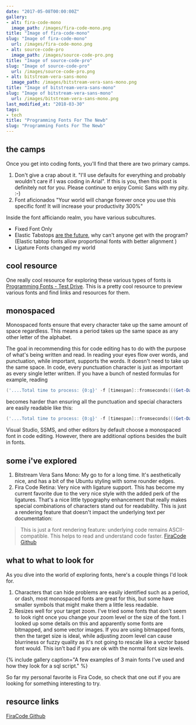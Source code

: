 ```yaml
---
date: "2017-05-08T00:00:00Z"
gallery:
- alt: fira-code-mono
  image_path: /images/fira-code-mono.png
title: "Image of fira-code-mono"
slug: "Image of fira-code-mono"
  url: /images/fira-code-mono.png
- alt: source-code-pro
  image_path: /images/source-code-pro.png
title: "Image of source-code-pro"
slug: "Image of source-code-pro"
  url: /images/source-code-pro.png
- alt: bitstream-vera-sans-mono
  image_path: /images/bitstream-vera-sans-mono.png
title: "Image of bitstream-vera-sans-mono"
slug: "Image of bitstream-vera-sans-mono"
  url: /images/bitstream-vera-sans-mono.png
last_modified_at: "2018-03-30"
tags:
- tech
title: "Programming Fonts For The Newb"
slug: "Programming Fonts For The Newb"
---
```


## the camps

Once you get into coding fonts, you'll find that there are two primary camps.

1.  Don't give a crap about it. "I'll use defaults for everything and probably wouldn't care if I was coding in Arial". If this is you, then this post is definitely not for you. Please continue to enjoy Comic Sans with my pity. :-)
2.  Font aficionados "Your world will change forever once you use this specific font! It will increase your productivity 300%"

Inside the font afficiando realm, you have various subcultures.

*   Fixed Font Only
*   Elastic Tabstops [are the future](http://bit.ly/2GXrrFR), why can't anyone get with the program? (Elastic tabtop fonts allow proportional fonts with better alignment )
*   Ligature Fonts changed my world

## cool resource

One really cool resource for exploring these various types of fonts is [Programming Fonts - Test Drive](http://bit.ly/2pFIu6P). This is a pretty cool resource to preview various fonts and find links and resources for them.

## monospaced

Monospaced fonts ensure that every character take up the same amount of space regardless. This means a period takes up the same space as any other letter of the alphabet.

The goal in recommending this for code editing has to do with the purpose of what's being written and read. In reading your eyes flow over words, and punctuation, while important, supports the words. It doesn't need to take up the same space. In code, every punctuation character is just as important as every single letter written. If you have a bunch of nested formulas for example, reading

```powershell
('....Total time to process: {0:g}' -f [timespan]::fromseconds(((Get-Date)-$StartTime).Totalseconds).ToString('hh\:mm\:ss'))
```

becomes harder than ensuring all the punctuation and special characters are easily readable like this:

```powershell
('....Total time to process: {0:g}' -f [timespan]::fromseconds(((Get-Date)-$StartTime).Totalseconds).ToString('hh\:mm\:ss'))
```

Visual Studio, SSMS, and other editors by default choose a monospaced font in code editing. However, there are additional options besides the built in fonts.

## some i've explored

1.  Bitstream Vera Sans Mono: My go to for a long time. It's aesthetically nice, and has a bit of the Ubuntu styling with some rounder edges.
2.  Fira Code Retina: Very nice with ligature support. This has become my current favorite due to the very nice style with the added perk of the ligatures. That's a nice little typography enhancement that really makes special combinations of characters stand out for readability. This is just a rendering feature that doesn't impact the underlying text per documentation:
> This is just a font rendering feature: underlying code remains ASCII-compatible. This helps to read and understand code faster. [FiraCode Github](https://github.com/tonsky/FiraCode)



## what to what to look for

As you dive into the world of exploring fonts, here's a couple things I'd look for.

1.  Characters that can hide problems are easily identified such as a period, or dash, most monospaced fonts are great for this, but some have smaller symbols that might make them a little less readable.
2.  Resizes well for your target zoom. I've tried some fonts that don't seem to look right once you change your zoom level or the size of the font. I looked up some details on this and apparently some fonts are bitmapped, and some vector images. If you are using bitmapped fonts, then the target size is ideal, while adjusting zoom level can cause blurriness or fuzzy quality as it's not going to rescale like a vector based font would. This isn't bad if you are ok with the normal font size levels.



{% include gallery caption="A few examples of 3 main fonts I've used and how they look for a sql script." %}


So far my personal favorite is Fira Code, so check that one out if you are looking for something interesting to try.


## resource links

[FiraCode Github](http://bit.ly/2fpxcSQ)
